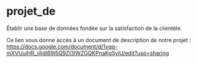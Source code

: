 # projet_de
Établir une base de données fondée sur la satisfaction de la clientèle.

Ce lien vous donne accès à un document de description de notre projet : 
https://docs.google.com/document/d/1vqq-mXVUuiHR_ijIjdI69I5Q9ZI3lWZGQKPnaKg5yiU/edit?usp=sharing
